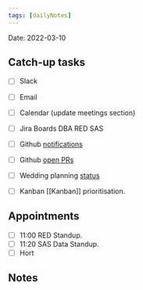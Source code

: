 ```yaml
---
tags: [dailyNotes]
---
```

 
Date: 2022-03-10

## Catch-up tasks

- [ ] Slack
- [ ] Email
- [ ] Calendar (update meetings section)
- [ ] Jira Boards DBA RED SAS
- [ ] Github [notifications](https://github.com/notifications?query=is%3Aunread)
- [ ] Github [open PRs](https://github.com/pulls?q=is%3Aopen+is%3Apr+user%3Ahybridtheory+-label%3Adependencies+)
- [ ] Wedding planning [status](https://trello.com/b/c0vjqSCR/wedding-planning)
- [ ] Kanban [[Kanban]] prioritisation.


## Appointments

- [ ] 11:00 RED Standup.
- [ ] 11:20 SAS Data Standup.
- [ ] Hort

## Notes